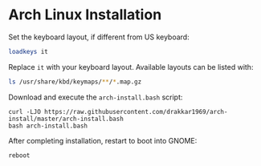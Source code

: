 # Arch Linux Installation

Set the keyboard layout, if different from US keyboard:

```bash
loadkeys it
```

 Replace `it`  with your keyboard layout. Available layouts can be listed with:

```bash
ls /usr/share/kbd/keymaps/**/*.map.gz
```

Download and execute the `arch-install.bash` script:

```shell
curl -LJO https://raw.githubusercontent.com/drakkar1969/arch-install/master/arch-install.bash
bash arch-install.bash
```

After completing installation, restart to boot into GNOME:

```shell
reboot
```